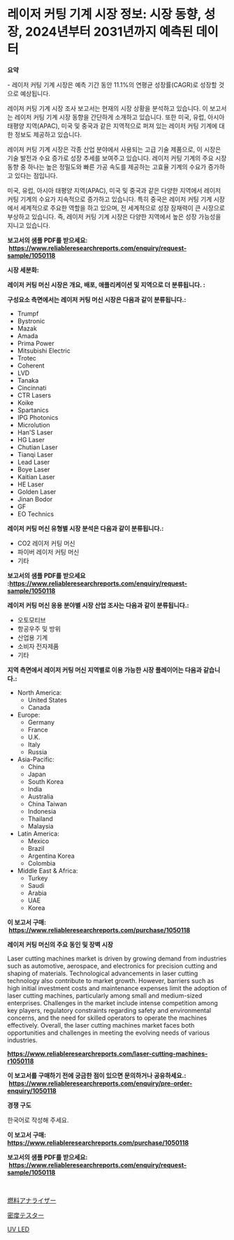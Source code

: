 <p><h1>레이저 커팅 기계 시장 정보: 시장 동향, 성장, 2024년부터 2031년까지 예측된 데이터</h1></p><p><strong>요약</strong></p>
<p><p>- 레이저 커팅 기계 시장은 예측 기간 동안 11.1%의 연평균 성장률(CAGR)로 성장할 것으로 예상됩니다.</p><p>레이저 커팅 기계 시장 조사 보고서는 현재의 시장 상황을 분석하고 있습니다. 이 보고서는 레이저 커팅 기계 시장 동향을 간단하게 소개하고 있습니다. 또한 미국, 유럽, 아시아 태평양 지역(APAC), 미국 및 중국과 같은 지역적으로 퍼져 있는 레이저 커팅 기계에 대한 정보도 제공하고 있습니다.</p><p>레이저 커팅 기계 시장은 각종 산업 분야에서 사용되는 고급 기술 제품으로, 이 시장은 기술 발전과 수요 증가로 성장 추세를 보여주고 있습니다. 레이저 커팅 기계의 주요 시장 동향 중 하나는 높은 정밀도와 빠른 가공 속도를 제공하는 고효율 기계의 수요가 증가하고 있다는 점입니다.</p><p>미국, 유럽, 아시아 태평양 지역(APAC), 미국 및 중국과 같은 다양한 지역에서 레이저 커팅 기계의 수요가 지속적으로 증가하고 있습니다. 특히 중국은 레이저 커팅 기계 시장에서 세계적으로 주요한 역할을 하고 있으며, 전 세계적으로 성장 잠재력이 큰 시장으로 부상하고 있습니다. 즉, 레이저 커팅 기계 시장은 다양한 지역에서 높은 성장 가능성을 지니고 있습니다.</p></p>
<p><strong>보고서의 샘플 PDF를 받으세요: &nbsp;<a href="https://www.reliableresearchreports.com/enquiry/request-sample/1050118">https://www.reliableresearchreports.com/enquiry/request-sample/1050118</a></strong></p>
<p><strong>시장 세분화:</strong></p>
<p><strong> 레이저 커팅 머신 시장은 개요, 배포, 애플리케이션 및 지역으로 더 분류됩니다. :</strong></p>
<p><strong>구성요소 측면에서는 레이저 커팅 머신 시장은 다음과 같이 분류됩니다.:</strong></p>
<p><ul><li>Trumpf</li><li>Bystronic</li><li>Mazak</li><li>Amada</li><li>Prima Power</li><li>Mitsubishi Electric</li><li>Trotec</li><li>Coherent</li><li>LVD</li><li>Tanaka</li><li>Cincinnati</li><li>CTR Lasers</li><li>Koike</li><li>Spartanics</li><li>IPG Photonics</li><li>Microlution</li><li>Han'S Laser</li><li>HG Laser</li><li>Chutian Laser</li><li>Tianqi Laser</li><li>Lead Laser</li><li>Boye Laser</li><li>Kaitian Laser</li><li>HE Laser</li><li>Golden Laser</li><li>Jinan Bodor</li><li>GF</li><li>EO Technics</li></ul></p>
<p><strong> 레이저 커팅 머신 유형별 시장 분석은 다음과 같이 분류됩니다.:</strong></p>
<p><ul><li>CO2 레이저 커팅 머신</li><li>파이버 레이저 커팅 머신</li><li>기타</li></ul></p>
<p><strong>보고서의 샘플 PDF를 받으세요 :<a href="https://www.reliableresearchreports.com/enquiry/request-sample/1050118">https://www.reliableresearchreports.com/enquiry/request-sample/1050118</a></strong></p>
<p><strong> 레이저 커팅 머신 응용 분야별 시장 산업 조사는 다음과 같이 분류됩니다.:</strong></p>
<p><ul><li>오토모티브</li><li>항공우주 및 방위</li><li>산업용 기계</li><li>소비자 전자제품</li><li>기타</li></ul></p>
<p><strong>지역 측면에서 레이저 커팅 머신 지역별로 이용 가능한 시장 플레이어는 다음과 같습니다.:</strong></p>
<p><ul>
    <li>
        North America:
        <ul>
            <li>United States</li>
            <li>Canada</li>
        </ul>
    </li>
    <li>
        Europe:
        <ul>
            <li>Germany</li>
            <li>France</li>
            <li>U.K.</li>
            <li>Italy</li>
            <li>Russia</li>
        </ul>
    </li>
    <li>
        Asia-Pacific:
        <ul>
            <li>China</li>
            <li>Japan</li>
            <li>South Korea</li>
            <li>India</li>
            <li>Australia</li>
            <li>China Taiwan</li>
            <li>Indonesia</li>
            <li>Thailand</li>
            <li>Malaysia</li>
        </ul>
    </li>
    <li>
        Latin America:
        <ul>
            <li>Mexico</li>
            <li>Brazil</li>
            <li>Argentina Korea</li>
            <li>Colombia</li>
        </ul>
    </li>
    <li>
        Middle East & Africa:
        <ul>
            <li>Turkey</li>
            <li>Saudi</li>
            <li>Arabia</li>
            <li>UAE</li>
            <li>Korea</li>
        </ul>
    </li>
    </ul></p>
<p><strong>이 보고서 구매: &nbsp;<a href="https://www.reliableresearchreports.com/purchase/1050118">https://www.reliableresearchreports.com/purchase/1050118</a></strong></p>
<p><strong>레이저 커팅 머신의 주요 동인 및 장벽 시장</strong></p>
<p><p>Laser cutting machines market is driven by growing demand from industries such as automotive, aerospace, and electronics for precision cutting and shaping of materials. Technological advancements in laser cutting technology also contribute to market growth. However, barriers such as high initial investment costs and maintenance expenses limit the adoption of laser cutting machines, particularly among small and medium-sized enterprises. Challenges in the market include intense competition among key players, regulatory constraints regarding safety and environmental concerns, and the need for skilled operators to operate the machines effectively. Overall, the laser cutting machines market faces both opportunities and challenges in meeting the evolving needs of various industries.</p></p>
<p><strong><a href="https://www.reliableresearchreports.com/laser-cutting-machines-r1050118">https://www.reliableresearchreports.com/laser-cutting-machines-r1050118</a></strong></p>
<p><strong>이 보고서를 구매하기 전에 궁금한 점이 있으면 문의하거나 공유하세요.: &nbsp;<a href="https://www.reliableresearchreports.com/enquiry/pre-order-enquiry/1050118">https://www.reliableresearchreports.com/enquiry/pre-order-enquiry/1050118</a></strong></p>
<p><strong>경쟁 구도</strong></p>
<p><p>한국어로 작성해 주세요.</p></p>
<p><strong>이 보고서 구매: &nbsp; <a href="https://www.reliableresearchreports.com/purchase/1050118">https://www.reliableresearchreports.com/purchase/1050118</a></strong></p>
<p><strong>보고서의 샘플 PDF를 받으세요: &nbsp;<a href="https://www.reliableresearchreports.com/enquiry/request-sample/1050118">https://www.reliableresearchreports.com/enquiry/request-sample/1050118</a></strong><strong></strong></p>
<p>&nbsp;</p>
<p><p><a href="https://medium.com/@barrymundy88/%E7%87%83%E6%96%99%E3%82%A2%E3%83%8A%E3%83%A9%E3%82%A4%E3%82%B6%E3%83%BC%E5%B8%82%E5%A0%B4%E3%81%AF-%E5%B8%82%E5%A0%B4%E3%82%B7%E3%82%A7%E3%82%A2-%E3%82%B5%E3%82%A4%E3%82%BA-2031%E5%B9%B4%E3%81%BE%E3%81%A7%E3%81%AE%E4%BA%88%E6%B8%AC%E3%81%AB%E7%84%A6%E7%82%B9%E3%82%92%E5%BD%93%E3%81%A6%E3%81%A6%E3%81%84%E3%81%BE%E3%81%99-44cf01a241c6">燃料アナライザー</a></p><p><a href="https://medium.com/@darieenson678546/%E5%AF%86%E5%BA%A6%E3%83%86%E3%82%B9%E3%82%BF%E3%83%BC%E5%B8%82%E5%A0%B4%E8%A6%8F%E6%A8%A1-%E5%B8%82%E5%A0%B4%E5%B1%95%E6%9C%9B%E3%81%A8%E5%B8%82%E5%A0%B4%E4%BA%88%E6%B8%AC-2024%E5%B9%B4%E3%81%8B%E3%82%892031%E5%B9%B4-f3eef4dc61ac">密度テスター</a></p><p><a href="https://medium.com/@jodyomenick905/%EC%9E%90%EC%99%B8%EC%84%A0-led-%EC%8B%9C%EC%9E%A5-%EA%B7%9C%EB%AA%A8-%EC%8B%9C%EC%9E%A5-%EC%A0%84%EB%A7%9D-%EB%B0%8F-%EC%8B%9C%EC%9E%A5-%EC%98%88%EC%B8%A1-2024%EB%85%84%EB%B6%80%ED%84%B0-2031%EB%85%84%EA%B9%8C%EC%A7%80-cc97e4cadabf">UV LED</a></p></p>